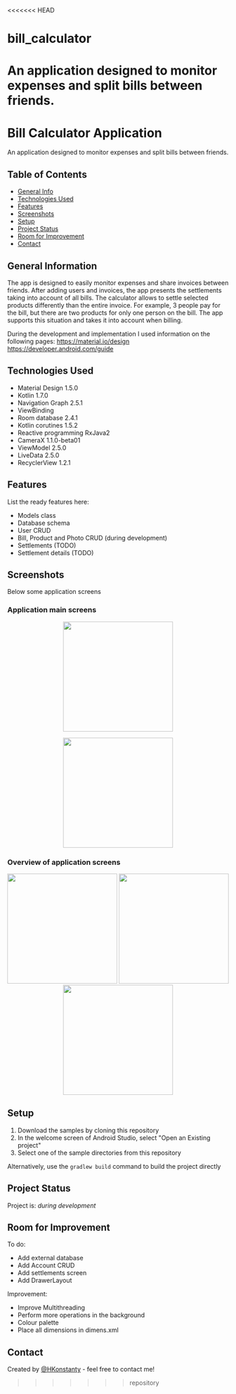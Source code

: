 <<<<<<< HEAD
# bill_calculator
An application designed to monitor expenses and split bills between friends.
=======
# Bill Calculator Application
An application designed to monitor expenses and split bills between friends.

## Table of Contents
* [General Info](#general-information)
* [Technologies Used](#technologies-used)
* [Features](#features)
* [Screenshots](#screenshots)
* [Setup](#setup)
* [Project Status](#project-status)
* [Room for Improvement](#room-for-improvement)
* [Contact](#contact)


## General Information
The app is designed to easily monitor expenses and share invoices between friends. After adding 
users and invoices, the app presents the settlements taking into account of all bills. The calculator 
allows to settle selected products differently than the entire invoice. For example, 3 people pay for 
the bill, but there are two products for only one person on the bill. The app supports this situation
and takes it into account when billing.

During the development and implementation I used information on the following pages:
https://material.io/design
https://developer.android.com/guide

## Technologies Used
- Material Design 1.5.0
- Kotlin 1.7.0
- Navigation Graph 2.5.1
- ViewBinding
- Room database 2.4.1
- Kotlin corutines 1.5.2
- Reactive programming RxJava2
- CameraX 1.1.0-beta01
- ViewModel 2.5.0
- LiveData 2.5.0
- RecyclerView 1.2.1



## Features
List the ready features here:
* Models class
* Database schema
* User CRUD
* Bill, Product and Photo CRUD (during development)
* Settlements (TODO)
* Settlement details (TODO)
 

## Screenshots
Below some application screens
### Application main screens

<p align="center">
	<img src="./screenshots/user_list.png" width="250" >
</p>
<p align="center">
	<img src="./screenshots/bill_list.png" width="250" >
</p>


### Overview of application screens

<p align="center">
	<img src="./screenshots/edit_user_screen.png" width="250" >
	<img src="./screenshots/add_bill_info.png" width="250" >
	<img src="./screenshots/product_list.png" width="250" >
</p>

## Setup
1. Download the samples by cloning this repository
2. In the welcome screen of Android Studio, select "Open an Existing project"
3. Select one of the sample directories from this repository

Alternatively, use the `gradlew build` command to build the project directly
 

## Project Status
Project is: _during development_


## Room for Improvement
To do:
* Add external database
* Add Account CRUD
* Add settlements screen
* Add DrawerLayout

Improvement:
* Improve Multithreading
* Perform more operations in the background
* Colour palette
* Place all dimensions in dimens.xml

## Contact
Created by [@HKonstanty](https://github.com/HKonstanty/HKonstanty) - feel free to contact me!
>>>>>>> repository
